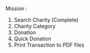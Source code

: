 Mission :
1. Search Charity (Complete)
2. Charity Category
3. Donation
4. Quick Donation
5. Print Transaction to PDF files
